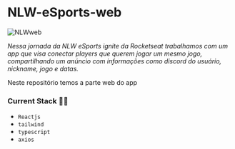 # NLW-eSports-web

![NLWweb](https://user-images.githubusercontent.com/87342532/190931476-fa01b362-53ec-4a21-aba6-2dfbdc8b6382.png)

*Nessa jornada da NLW eSports ignite da Rocketseat trabalhamos com um app que visa conectar players que querem jogar um mesmo jogo, compartilhando um anúncio com informações como discord do usuário, nickname, jogo e datas.*
 
 Neste repositório temos a parte web do app

### Current Stack :technologist:
- `Reactjs`
- `tailwind`
- `typescript`
- `axios`

